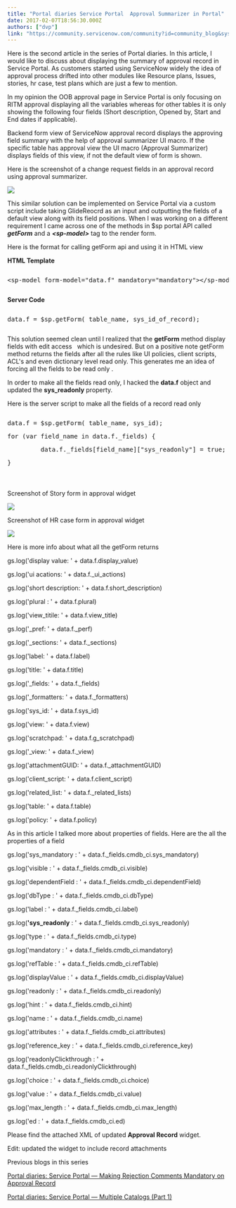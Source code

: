 ```yaml
---
title: "Portal diaries Service Portal  Approval Summarizer in Portal"
date: 2017-02-07T18:56:30.000Z
authors: ["dvp"]
link: "https://community.servicenow.com/community?id=community_blog&sys_id=ac4daee5dbd0dbc01dcaf3231f96193b"
---
```

<p>Here is the second article in the series of Portal diaries. In this article, I would like to discuss about displaying the summary of approval record in Service Portal. As customers started using ServiceNow widely the idea of approval process drifted into other modules like Resource plans, Issues, stories, hr case, test plans which are just a few to mention.</p><p></p><p>In my opinion the OOB approval page in Service Portal is only focusing on RITM approval displaying all the variables whereas for other tables it is only showing the following four fields (Short description, Opened by, Start and End dates if applicable).</p><p></p><p>Backend form view of ServiceNow approval record displays the approving field summary with the help of approval summarizer UI macro. If the specific table has approval view the UI macro (Approval Summarizer) displays fields of this view, if not the default view of form is shown.</p><p></p><p>Here is the screenshot of a change request fields in an approval record using approval summarizer.</p><p><img   class="image-1 jive-image" src="f245ed46db18d7041dcaf3231f9619db.iix" style="max-height: 900px; max-width: 1200px;"/></p><p></p><p>This similar solution can be implemented on Service Portal via a custom script include taking GlideReocrd as an input and outputting the fields of a default view along with its field positions. When I was working on a different requirement I came across one of the methods in $sp portal API called <strong><em>getForm</em></strong> and a <strong><em>&lt;sp-model&gt;</em></strong> tag to the render form.</p><p></p><p>Here is the format for calling getForm api and using it in HTML view</p><p></p><p><strong>HTML Template</strong></p><pre __default_attr="javascript" __jive_macro_name="code" class="jive_macro_code _jivemacro_uid_14863445704649167 jive_text_macro" data-renderedposition="613.5416870117188_7.986111640930176_1191_16" jivemacro_uid="_14863445704649167"><p>&lt;sp-model form-model="data.f" mandatory="mandatory"&gt;&lt;/sp-model&gt;</p></pre><p></p><p><strong>Server Code</strong></p><pre __default_attr="javascript" __jive_macro_name="code" class="jive_macro_code _jivemacro_uid_14863450392999885 jive_text_macro" data-renderedposition="669.0972290039062_7.986111640930176_1191_16" jivemacro_uid="_14863450392999885"><p>data.f = $sp.getForm( table_name, sys_id_of_record);</p></pre><p></p><p>This solution seemed clean until I realized that the <strong>getForm</strong> method display fields with edit access   which is undesired. But on a positive note getForm method returns the fields after all the rules like UI policies, client scripts, ACL's and even dictionary level read only. This generates me an idea of forcing all the fields to be read only <span __jive_emoticon_name="grin" __jive_macro_name="emoticon" class="jive_emote jive_macro" data-renderedposition="724.65283203125_892.2569580078125_16_16" src="/8.0.4.21bdc7e/images/emoticons/grin.png"></span>.</p><p></p><p>In order to make all the fields read only, I hacked the <strong>data.f</strong> object and updated the <strong>sys_readonly</strong> property.</p><p></p><p>Here is the server script to make all the fields of a record read only</p><p></p><pre __default_attr="javascript" __jive_macro_name="code" class="jive_macro_code _jivemacro_uid_14863450803887310 jive_text_macro" data-renderedposition="845.763916015625_7.986111640930176_1191_78" jivemacro_uid="_14863450803887310"><p>data.f = $sp.getForm( table_name, sys_id);</p><p></p><p>for (var field_name in data.f._fields) {</p><p>         data.f._fields[field_name]["sys_readonly"] = true;</p><p>}</p></pre><p><span style="; font-size: 8pt; font-family: Calibri;"><em><span lang="EN"></span></em></span><span style="; font-size: 8pt; font-family: Calibri;"><em><br/></em></span></p><p></p><p>Screenshot of Story form in approval widget</p><p><img   class="image-2 jive-image" src="63d34dcedb9013043eb27a9e0f961942.iix" style="max-height: 900px; max-width: 1200px;"/></p><p></p><p>Screenshot of HR case form in approval widget</p><p><img   class="image-3 jive-image" src="95726842db50dfc03eb27a9e0f9619ec.iix" style="max-height: 900px; max-width: 1200px;"/></p><p></p><p>Here is more info about what all the getForm returns</p><p></p><p>gs.log('display value: ' + data.f.display_value)</p><p>gs.log('ui acations: ' + data.f._ui_actions)</p><p>gs.log('short description: ' + data.f.short_description)</p><p>gs.log('plural : ' + data.f.plural)</p><p>gs.log('view_titile: ' + data.f.view_title)</p><p>gs.log('_pref: ' + data.f._perf)</p><p>gs.log('_sections: ' + data.f._sections)</p><p>gs.log('label: ' + data.f.label)</p><p>gs.log('title: ' + data.f.title)</p><p>gs.log('_fields: ' + data.f._fields)</p><p>gs.log('_formatters: ' + data.f._formatters)</p><p>gs.log('sys_id: ' + data.f.sys_id)</p><p>gs.log('view: ' + data.f.view)</p><p>gs.log('scratchpad: ' + data.f.g_scratchpad)</p><p>gs.log('_view: ' + data.f._view)</p><p>gs.log('attachmentGUID: ' + data.f._attachmentGUID)</p><p>gs.log('client_script: ' + data.f.client_script)</p><p>gs.log('related_list: ' + data.f._related_lists)</p><p>gs.log('table: ' + data.f.table)</p><p>gs.log('policy: ' + data.f.policy)</p><p></p><p>As in this article I talked more about properties of fields. Here are the all the properties of a field</p><p></p><p>gs.log('sys_mandatory : ' + data.f._fields.cmdb_ci.sys_mandatory)</p><p>gs.log('visible : ' + data.f._fields.cmdb_ci.visible)</p><p>gs.log('dependentField : ' + data.f._fields.cmdb_ci.dependentField)</p><p>gs.log('dbType : ' + data.f._fields.cmdb_ci.dbType)</p><p>gs.log('label : ' + data.f._fields.cmdb_ci.label)</p><p>gs.log(<strong>'sys_readonly</strong> : ' + data.f._fields.cmdb_ci.sys_readonly)</p><p>gs.log('type : ' + data.f._fields.cmdb_ci.type)</p><p>gs.log('mandatory : ' + data.f._fields.cmdb_ci.mandatory)</p><p>gs.log('refTable : ' + data.f._fields.cmdb_ci.refTable)</p><p>gs.log('displayValue : ' + data.f._fields.cmdb_ci.displayValue)</p><p>gs.log('readonly : ' + data.f._fields.cmdb_ci.readonly)</p><p>gs.log('hint : ' + data.f._fields.cmdb_ci.hint)</p><p>gs.log('name : ' + data.f._fields.cmdb_ci.name)</p><p>gs.log('attributes : ' + data.f._fields.cmdb_ci.attributes)</p><p>gs.log('reference_key : ' + data.f._fields.cmdb_ci.reference_key)</p><p>gs.log('readonlyClickthrough : ' + data.f._fields.cmdb_ci.readonlyClickthrough)</p><p>gs.log('choice : ' + data.f._fields.cmdb_ci.choice)</p><p>gs.log('value : ' + data.f._fields.cmdb_ci.value)</p><p>gs.log('max_length : ' + data.f._fields.cmdb_ci.max_length)</p><p>gs.log('ed : ' + data.f._fields.cmdb_ci.ed)</p><p></p><p>Please find the attached XML of updated <strong>Approval Record</strong> widget.</p><p></p><p>Edit: updated the widget to include record attachments</p><p></p><p>Previous blogs in this series</p><p><a title="Portal diaries: Service Portal — Making Rejection Comments Mandatory on Approval Record" __default_attr="6415" __jive_macro_name="blogpost" class="jive_macro jive_macro_blogpost" data-orig-content="Portal diaries: Service Portal — Making Rejection Comments Mandatory on Approval Record" data-renderedposition="2783.541748046875_7.986111640930176_588_16" href="/community?id=community_blog&sys_id=228da669dbd0dbc01dcaf3231f9619f3">Portal diaries: Service Portal — Making Rejection Comments Mandatory on Approval Record</a></p><p><a title="Portal diaries: Service Portal — Multiple Catalogs (Part 1)" __default_attr="6616" __jive_macro_name="blogpost" class="jive_macro jive_macro_blogpost" data-orig-content="Portal diaries: Service Portal — Multiple Catalogs (Part 1)" data-renderedposition="2803.541748046875_7.986111640930176_369_16" href="/community?id=community_blog&sys_id=8e5da629dbd0dbc01dcaf3231f961907">Portal diaries: Service Portal — Multiple Catalogs (Part 1)</a></p>
